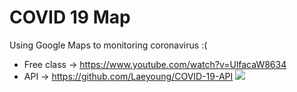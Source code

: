 # COVID 19 Map
Using Google Maps to monitoring coronavirus :(
- Free class -> https://www.youtube.com/watch?v=UlfacaW8634
- API -> https://github.com/Laeyoung/COVID-19-API
![](https://repository-images.githubusercontent.com/246729475/f4011e80-6529-11ea-8236-7144d4f28850)

